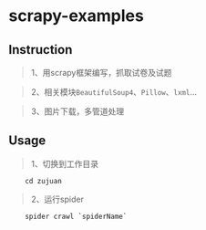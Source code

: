 # scrapy-examples
## Instruction
>1、用scrapy框架编写，抓取试卷及试题

>2、相关模块`BeautifulSoup4`、`Pillow`、`lxml`...

>3、图片下载，多管道处理

## Usage
>1、切换到工作目录

```
    cd zujuan
```

>2、运行spider

```
    spider crawl `spiderName`
```
